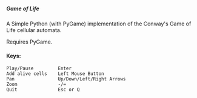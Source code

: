 ##### Game of Life

A Simple Python (with PyGame) implementation of the Conway's Game of Life
cellular automata.

Requires PyGame.

#### Keys:

    Play/Pause         Enter
    Add alive cells    Left Mouse Button
    Pan                Up/Down/Left/Right Arrows
    Zoom               -/=
    Quit               Esc or Q
